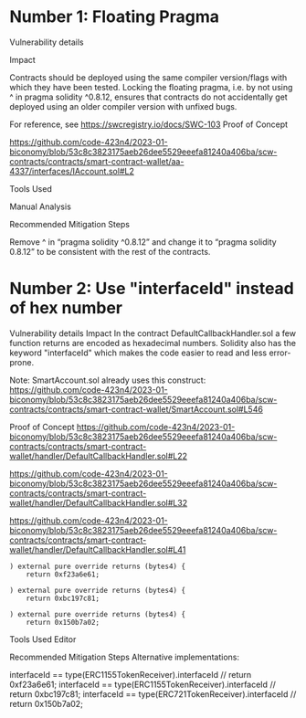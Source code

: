 # Number 1: Floating Pragma

Vulnerability details

Impact

Contracts should be deployed using the same compiler version/flags with which they have been tested. Locking the floating pragma, i.e. by not using ^ in pragma solidity ^0.8.12, ensures that contracts do not accidentally get deployed using an older compiler version with unfixed bugs.

For reference, see https://swcregistry.io/docs/SWC-103
Proof of Concept

https://github.com/code-423n4/2023-01-biconomy/blob/53c8c3823175aeb26dee5529eeefa81240a406ba/scw-contracts/contracts/smart-contract-wallet/aa-4337/interfaces/IAccount.sol#L2

Tools Used

Manual Analysis

Recommended Mitigation Steps

Remove ^ in “pragma solidity ^0.8.12” and change it to “pragma solidity 0.8.12” to be consistent with the rest of the contracts.

# Number 2: Use "interfaceId" instead of hex number

Vulnerability details
Impact
In the contract DefaultCallbackHandler.sol a few function returns are encoded as hexadecimal numbers.
Solidity also has the keyword "interfaceId" which makes the code easier to read and less error-prone.

Note: SmartAccount.sol already uses this construct:
https://github.com/code-423n4/2023-01-biconomy/blob/53c8c3823175aeb26dee5529eeefa81240a406ba/scw-contracts/contracts/smart-contract-wallet/SmartAccount.sol#L546

Proof of Concept
https://github.com/code-423n4/2023-01-biconomy/blob/53c8c3823175aeb26dee5529eeefa81240a406ba/scw-contracts/contracts/smart-contract-wallet/handler/DefaultCallbackHandler.sol#L22

https://github.com/code-423n4/2023-01-biconomy/blob/53c8c3823175aeb26dee5529eeefa81240a406ba/scw-contracts/contracts/smart-contract-wallet/handler/DefaultCallbackHandler.sol#L32

https://github.com/code-423n4/2023-01-biconomy/blob/53c8c3823175aeb26dee5529eeefa81240a406ba/scw-contracts/contracts/smart-contract-wallet/handler/DefaultCallbackHandler.sol#L41

    ) external pure override returns (bytes4) {
        return 0xf23a6e61;

    ) external pure override returns (bytes4) {
        return 0xbc197c81;  

    ) external pure override returns (bytes4) {
        return 0x150b7a02;


Tools Used
Editor

Recommended Mitigation Steps
Alternative implementations:

interfaceId == type(ERC1155TokenReceiver).interfaceId // return  0xf23a6e61;
interfaceId == type(ERC1155TokenReceiver).interfaceId // return 0xbc197c81;
interfaceId == type(ERC721TokenReceiver).interfaceId // return 0x150b7a02;


